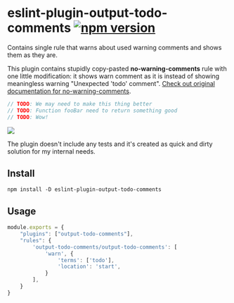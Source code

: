 # eslint-plugin-output-todo-comments [![npm version](https://badge.fury.io/js/eslint-plugin-output-todo-comments.svg)](https://badge.fury.io/js/eslint-plugin-output-todo-comments)
Contains single rule that warns about used warning comments and shows them as they are.

This plugin contains stupidly copy-pasted **no-warning-comments** rule with one little modification: it shows warn comment as it is instead of showing meaningless warning "Unexpected 'todo' comment". [Check out original documentation for no-warning-comments](http://eslint.org/docs/rules/no-warning-comments).

```js
// TODO: We may need to make this thing better
// TODO: Function fooBar need to return something good
// TODO: Wow!
```

![](http://imgur.com/a/ScUn0)

The plugin doesn't include any tests and it's created as quick and dirty solution for my internal needs.

## Install
```
npm install -D eslint-plugin-output-todo-comments
```

## Usage
```js
module.exports = {
    "plugins": ["output-todo-comments"],
    "rules": {
        'output-todo-comments/output-todo-comments': [
            'warn', {
                'terms': ['todo'],
                'location': 'start',
            }
        ],
    }
}
```
